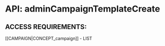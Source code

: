 # API: adminCampaignTemplateCreate


## ACCESS REQUIREMENTS: ##
[[CAMPAIGN|CONCEPT_campaign]] - LIST


